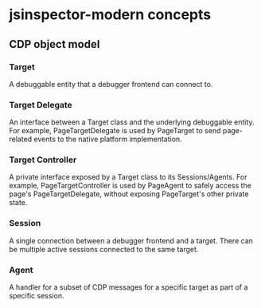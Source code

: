 # jsinspector-modern concepts

## CDP object model

### Target

A debuggable entity that a debugger frontend can connect to.

### Target Delegate

An interface between a Target class and the underlying debuggable entity. For example, PageTargetDelegate is used by PageTarget to send page-related events to the native platform implementation.

### Target Controller

A private interface exposed by a Target class to its Sessions/Agents. For example, PageTargetController is used by PageAgent to safely access the page's PageTargetDelegate, without exposing PageTarget's other private state.

### Session

A single connection between a debugger frontend and a target. There can be multiple active sessions connected to the same target.

### Agent

A handler for a subset of CDP messages for a specific target as part of a specific session.
